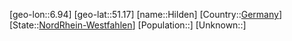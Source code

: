 ﻿---
location: [51.17,6.94]
type: City
tags:
- geo/City


SpocWebEntityId: 30939
isDeleted: false
confidential: public

---
[geo-lon::6.94]
[geo-lat::51.17]
[name::Hilden]
[Country::[Germany](geo/Continent/Europe/Germany.md)]
[State::[NordRhein-Westfahlen](NordRhein-Westfahlen)]
[Population::]
[Unknown::]


